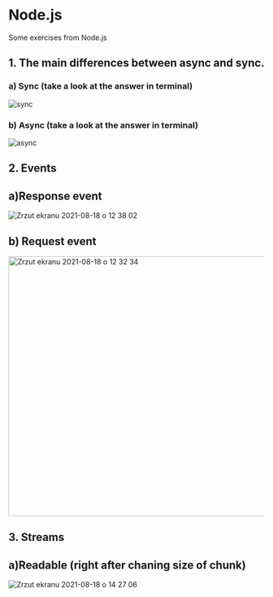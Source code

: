 # Node.js
Some exercises from Node.js

## 1. The main differences between async and sync.

### a) Sync (take a look at the answer in terminal)

![sync](https://user-images.githubusercontent.com/56914063/128509239-43ae1c1a-c160-4e9b-b2c8-9865f7f01480.png)

### b) Async (take a look at the answer in terminal)

![async](https://user-images.githubusercontent.com/56914063/128509293-f1f57010-57d6-4c5c-9207-4d0e45f9586a.png)

## 2. Events

## a)Response event

![Zrzut ekranu 2021-08-18 o 12 38 02](https://user-images.githubusercontent.com/56914063/129884368-c863ef40-24f6-4283-a7e1-2b1ed4643015.png)


## b) Request event

<img width="511" alt="Zrzut ekranu 2021-08-18 o 12 32 34" src="https://user-images.githubusercontent.com/56914063/129883740-4f4f55a6-7df3-4f45-b00c-9bb15c8bc957.png">

## 3. Streams

## a)Readable (right after chaning size of chunk)

![Zrzut ekranu 2021-08-18 o 14 27 06](https://user-images.githubusercontent.com/56914063/129898262-e53d8b16-87fa-477a-b9e6-29d1d3701d8d.png)


  



